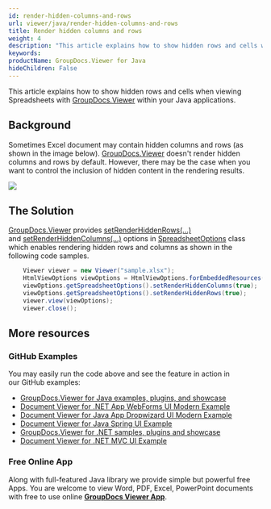 ```yaml
---
id: render-hidden-columns-and-rows
url: viewer/java/render-hidden-columns-and-rows
title: Render hidden columns and rows
weight: 4
description: "This article explains how to show hidden rows and cells when viewing Spreadsheets with GroupDocs.Viewer within your Java applications."
keywords: 
productName: GroupDocs.Viewer for Java
hideChildren: False
---
```

This article explains how to show hidden rows and cells when viewing Spreadsheets with [GroupDocs.Viewer](https://products.groupdocs.com/viewer) within your Java applications.

## Background

Sometimes Excel document may contain hidden columns and rows (as shown in the image below). [GroupDocs.Viewer](https://products.groupdocs.com/viewer) doesn't render hidden columns and rows by default. However, there may be the case when you want to control the inclusion of hidden content in the rendering results. 

![](viewer/java/images/render-hidden-columns-and-rows.png)

## The Solution

[GroupDocs.Viewer](https://products.groupdocs.com/viewer) provides [setRenderHiddenRows(...)](https://apireference.groupdocs.com/viewer/java/com.groupdocs.viewer.options/SpreadsheetOptions#setRenderHiddenRows(boolean)) and [setRenderHiddenColumns(...)](https://apireference.groupdocs.com/viewer/java/com.groupdocs.viewer.options/SpreadsheetOptions#setRenderHiddenColumns(boolean)) options in [SpreadsheetOptions](https://apireference.groupdocs.com/viewer/java/com.groupdocs.viewer.options/SpreadsheetOptions) class which enables rendering hidden rows and columns as shown in the following code samples. 

```java
    Viewer viewer = new Viewer("sample.xlsx");
    HtmlViewOptions viewOptions = HtmlViewOptions.forEmbeddedResources();
    viewOptions.getSpreadsheetOptions().setRenderHiddenColumns(true);
    viewOptions.getSpreadsheetOptions().setRenderHiddenRows(true);
    viewer.view(viewOptions);
    viewer.close();
```

## More resources
### GitHub Examples
You may easily run the code above and see the feature in action in our GitHub examples:
*   [GroupDocs.Viewer for Java examples, plugins, and showcase](https://github.com/groupdocs-viewer/GroupDocs.Viewer-for-Java)
*   [Document Viewer for .NET App WebForms UI Modern Example](https://github.com/groupdocs-viewer/GroupDocs.Viewer-for-Java-WebForms)    
*   [Document Viewer for Java App Dropwizard UI Modern Example](https://github.com/groupdocs-viewer/GroupDocs.Viewer-for-Java-Dropwizard)    
*   [Document Viewer for Java Spring UI Example](https://github.com/groupdocs-viewer/GroupDocs.Viewer-for-Java-Spring)
*   [GroupDocs.Viewer for .NET samples, plugins and showcase](https://github.com/groupdocs-viewer/GroupDocs.Viewer-for-.NET)
*   [Document Viewer for .NET MVC UI Example](https://github.com/groupdocs-viewer/GroupDocs.Viewer-for-Java-MVC)     

### Free Online App
Along with full-featured Java library we provide simple but powerful free Apps.
You are welcome to view Word, PDF, Excel, PowerPoint documents with free to use online **[GroupDocs Viewer App](https://products.groupdocs.app/viewer)**.